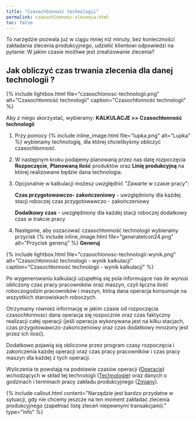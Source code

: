 ```yaml
---
title: "Czasochłonność technologii"
permalink: czasochlonnosc-zlecenia.html
toc: false
---
```

 To narzędzie pozwala już w ciągu mniej niż minuty, bez konieczności zakładania zlecenia produkcyjnego, udzielić klientowi odpowiedzi na pytanie: W jakim czasie możliwe jest zrealizowanie zlecenia? 

## Jak obliczyć czas trwania zlecenia dla danej technologii ?

{% include lightbox.html file="czasochlonosc-technologii.png" alt="Czasochłonność technologii" caption="Czasochłonność technologii" %}

Aby z niego skorzystać, wybieramy: **KALKULACJE >> Czasochłonność technologii**

1. Przy pomocy  {% include inline_image.html file="lupka.png" alt="Lupka" %} wybieramy technologię, dla której chcielibyśmy obliczyć czasochłonność.  
  
2. W następnym kroku podajemy planowaną przez nas datę rozpoczęcia **Rozpoczęcie**, **Planowaną ilość** produktów oraz **Linię produkcyjną** na której realizowane będzie dana technologia.  
  
3. Opcjonalnie w kalkulacji możesz uwzględnić "Zawarte w czasie pracy":  
  
    **Czas przygotowawczo- zakończeniowy** - uwzględniony dla każdej stacji roboczej czas przygotowawczo - zakończeniowy  
  
    **Dodatkowy czas** - uwzględniony dla każdej stacji roboczej dodatkowy czas w trakcie pracy
  
4. Następnie, aby oszacować czasochłonność technologii wybieramy przycisk {% include inline_image.html file="generateIcon24.png" alt="Przycisk generuj" %} **Generuj**  
  
{% include lightbox.html file="czasochlonosc-technologii-wynik.png" alt="Czasochłonność technologii - wynik kalkulacji" caption="Czasochłonność technologii - wynik kalkulacji" %}
 
 Po wygenerowaniu kalkulacji uzupełnią się pola informujące nas ile wynosi obliczony czas pracy pracowników oraz maszyn, czyli łączna ilość roboczogodzin pracowników i maszyn, którą dana operacja konsumuje na wszystkich stanowiskach roboczych.  

 Otrzymamy również informację w jakim czasie od rozpoczęcia czasochłonnosci dana operacja się rozpocznie oraz czas faktyczny realizacji całej operacji (jeśli operacja wykonywana jest na kilku stacjach, czas przygotowawczo-zakończeniowy oraz czas dodatkowy mnożony jest przez ich ilość). 
  
 Dodatkowo pojawią się obliczone przez program czasy rozpoczęcia i zakończenia każdej operacji oraz czas pracy pracowników i czas pracy maszyn dla każdej z tych operacji.  
  
Wyliczenia te powstają na podstawie czasów operacji ([Operacje](/operacje)) wchodzących w skład tej technologii ([Technologie](/technologie-szczegoly)) oraz danych o godzinach i terminach pracy zakładu produkcyjnego ([Zmiany](/zmiany)).

{% include callout.html content="Narzędzie jest bardzo przydatne w sytuacji, gdy nie chcemy jeszcze na ten moment zakładać zlecenia produkcyjnego (zapełniać listę zleceń niepewnymi transakcjami)." type="info" %}

